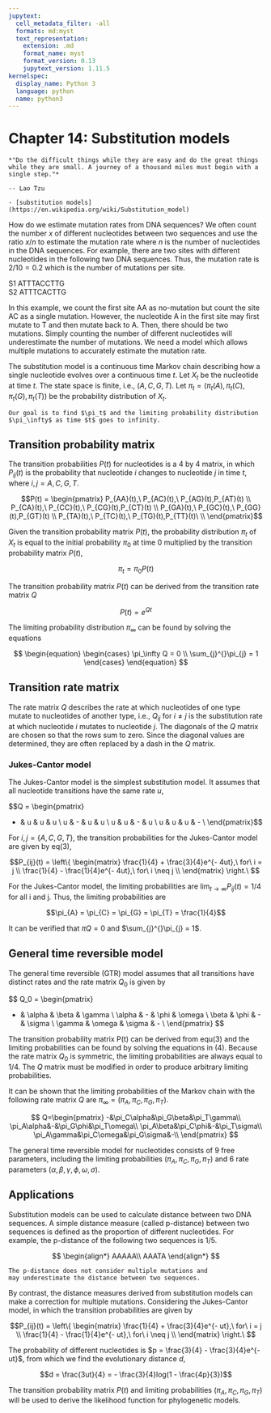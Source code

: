 ```yaml
---
jupytext:
  cell_metadata_filter: -all
  formats: md:myst
  text_representation:
    extension: .md
    format_name: myst
    format_version: 0.13
    jupytext_version: 1.11.5
kernelspec:
  display_name: Python 3
  language: python
  name: python3
---
```


# Chapter 14: Substitution models

```{epigraph}
*"Do the difficult things while they are easy and do the great things while they are small. A journey of a thousand miles must begin with a single step."*

-- Lao Tzu
```

```{seealso}
- [substitution models](https://en.wikipedia.org/wiki/Substitution_model)
```
How do we estimate mutation rates from DNA sequences? We often count the number $x$ of different nucleotides between two sequences and use the ratio $x/n$ to estimate the mutation rate where $n$ is the number of nucleotides in the DNA sequences. For example, there are two sites with different nucleotides in the following two DNA sequences. Thus, the mutation rate is $2/10 = 0.2$ which is the number of mutations per site. 

S1 ATTTACCTTG\
S2 ATTTCACTTG

In this example, we count the first site AA as no-mutation but count the site AC as a single mutation. However, the nucleotide A in the first site may first mutate to T and then mutate back to A. Then, there should be two mutations. Simply counting the number of different nucleotides will underestimate the number of mutations. We need a model which allows multiple mutations to accurately estimate the mutation rate. 

The substitution model is a continuous time Markov chain describing how a single nucleotide evolves over a continuous time $t$. Let $X_t$ be the nucleotide at time $t$. The state space is finite, i.e., $(A,C,G,T)$. Let $\pi_t = \left(\pi_t(A),\pi_t(C),\pi_t(G),\pi_t(T)\right)$ be the probability distribution of $X_t$. 

```{admonition} Goal
Our goal is to find $\pi_t$ and the limiting probability distribution $\pi_\infty$ as time $t$ goes to infinity.
```

## Transition probability matrix
The transition probabilities $P(t)$ for nucleotides is a 4
by 4 matrix, in which $P_{ij}(t)$ is the probability that nucleotide $i$
changes to nucleotide $j$ in time $t$, where $i,j=A,C,G,T$.

$$P(t) = \begin{pmatrix}
P_{AA}(t),\ P_{AC}(t),\ P_{AG}(t),P_{AT}(t) \\
P_{CA}(t),\ P_{CC}(t),\ P_{CG}(t),P_{CT}(t) \\
P_{GA}(t),\ P_{GC}(t),\ P_{GG}(t),P_{GT}(t) \\
P_{TA}(t),\ P_{TC}(t),\ P_{TG}(t),P_{TT}(t)\  \\
\end{pmatrix}$$

Given the transition probability matrix $P(t)$, the probability distribution $\pi_t$ of
$X_{t}$ is equal to the initial probability $\pi_0$ at time 0 multiplied by the transition probability matrix $P(t)$,

$$
\pi_t = \pi_0P(t)
$$ 

The transition probability matrix $P(t)$ can be derived from the
transition rate matrix $Q$

$$P(t) = e^{Qt}$$

The limiting probability distribution $\pi_\infty$ can be found by solving the equations

$$
\begin{equation} 
\begin{cases}
\pi_\infty Q = 0 \\ 
\sum_{j}^{}\pi_{j} = 1
\end{cases}
\end{equation}
$$

## Transition rate matrix

The rate matrix $Q$ describes
the rate at which nucleotides of one type mutate to nucleotides of
another type, i.e., $Q_{ij}$ for $i \neq j$ is the substitution rate at which
nucleotide $i$ mutates to nucleotide $j$. The diagonals of the $Q$ matrix are
chosen so that the rows sum to zero. Since the diagonal values are determined, they are often replaced by a dash in the $Q$ matrix.

### Jukes-Cantor model
The Jukes-Cantor model is the simplest substitution model. It assumes that all nucleotide
transitions have the same rate $u$, 

$$Q = \begin{pmatrix}
- & u & u & u \\
u & - & u & u \\
u & u & - & u \\
u & u & u & - \\
\end{pmatrix}$$

For $i,j = \{ A,C,G,T\}$, the transition probabilities for the Jukes-Cantor model are given by eq(3), 

$$P_{ij}(t) = \left\{ \begin{matrix}
\frac{1}{4} + \frac{3}{4}e^{- 4ut},\ for\ i = j \\
\frac{1}{4} - \frac{1}{4}e^{- 4ut},\ for\ i \neq j \\
\end{matrix} \right.\ $$

For the Jukes-Cantor model, the limiting probabilities are
$\lim_{t \rightarrow \infty}{P_{ij}(t)} = 1/4$ for all i and j. 
Thus, the limiting probabilities are

$$\pi_{A} = \pi_{C} = \pi_{G} = \pi_{T} = \frac{1}{4}$$

It can be verified that $\pi Q = 0$ and $\sum_{j}^{}\pi_{j} = 1$.


## General time reversible model
The general time reversible (GTR) model assumes that all transitions have distinct rates and the rate matrix $Q_0$ is given by

$$
Q_0 = \begin{pmatrix}
 - & \alpha & \beta & \gamma \\
\alpha & - & \phi & \omega \\
\beta & \phi &  - & \sigma \\
\gamma & \omega & \sigma & - \\
\end{pmatrix}
$$

The transition probability matrix P(t) can be derived from equ(3) and the limiting probabilities can be found by solving the equations in (4). Because the rate matrix $Q_0$ is symmetric, the limiting probabilities are always equal to $1/4$. The $Q$ matrix must be modified in order to produce arbitrary limiting probabilities.

It can be shown that the limiting probabilities of the Markov chain with
the following rate matrix $Q$ are $\pi_\infty=\left(\pi_A,\pi_C,\pi_G,\pi_T\right)$.

$$
Q=\begin{pmatrix}
-&\pi_C\alpha&\pi_G\beta&\pi_T\gamma\\
\pi_A\alpha&-&\pi_G\phi&\pi_T\omega\\
\pi_A\beta&\pi_C\phi&-&\pi_T\sigma\\
\pi_A\gamma&\pi_C\omega&\pi_G\sigma&-\\
\end{pmatrix}
$$

The general time reversible model for nucleotides consists of 9 free
parameters, including the limiting probabilities
$(\pi_{A},\pi_{C},\pi_{G},\pi_{T})$ and 6 rate parameters
$(\alpha,\beta,\gamma,\phi,\omega,\sigma)$. 

## Applications

Substitution models can be used to calculate distance between two DNA
sequences. A simple distance measure (called p-distance) between two sequences is defined as
the proportion of different nucleotides. For example, the p-distance of
the following two sequences is 1/5.

$$
\begin{align*}
AAAAA\\
AAATA
\end{align*}
$$

```{caution}
The p-distance does not consider multiple mutations and
may underestimate the distance between two sequences.
```

By contrast, the distance measures derived from substitution models can
make a correction for multiple mutations. Considering the Jukes-Cantor
model, in which the transition probabilities are given by

$$P_{ij}(t) = \left\{ \begin{matrix}
\frac{1}{4} + \frac{3}{4}e^{- ut},\ for\ i = j \\
\frac{1}{4} - \frac{1}{4}e^{- ut},\ for\ i \neq j \\
\end{matrix} \right.\ $$

The probability of different nucleotides is
$p = \frac{3}{4} - \frac{3}{4}e^{- ut}$, from which we find the 
evolutionary distance $d$,


$$d = \frac{3ut}{4} = - \frac{3}{4}log(1 - \frac{4p}{3})$$

The transition probability matrix $P(t)$ and limiting probabilities
$(\pi_{A},\pi_{C},\pi_{G},\pi_{T})$ will be used to derive the
likelihood function for phylogenetic models.

